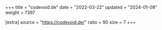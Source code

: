 +++
title = "codevoid.de"
date = "2022-03-22"
updated = "2024-01-08"
weight = 7397

[extra]
source = "https://codevoid.de/"
ratio = 90
size = 7
+++
